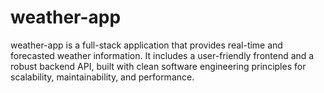# weather-app
weather-app is a full-stack application that provides real-time and forecasted weather information. It includes a user-friendly frontend and a robust backend API, built with clean software engineering principles for scalability, maintainability, and performance.
